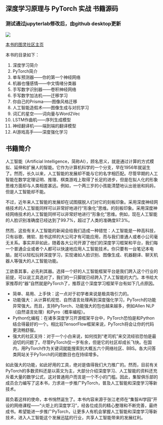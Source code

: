 ## 深度学习原理与 PyTorch 实战 书籍源码

### 测试通过jupyterlab修改后，由github desktop更新

![](./cover_page.png)

[本书的图灵社区主页](http://www.ituring.com.cn/book/2609)

本书的目录如下：

1. 深度学习简介
1. PyTorch简介
1. 单车预测器——你的第一个神经网络
1. 机器也懂感情——中文情绪分类器
1. 手写数字识别器——卷积神经网络
1. 手写数字加法机——迁移学习
1. 你自己的Prisma——图像风格迁移
1. 人工智能造假术——图像生成与对抗学习
1. 词汇的星空——词向量与Word2Vec
1. LSTM作曲机——序列生成模型
1. 神经翻译机——端到端的翻译模型
1. AI游戏高手——深度强化学习

## 书籍简介

人工智能（Artificial Intelligence，简称AI），顾名思义，就是通过计算的方式模拟、延伸和扩展人的智能。它作为计算机科学的一个分支，早在1956年就诞生了。然而，长久以来，人工智能的发展却不能与它的名字相匹配。尽管早期的人工智能在数学定理证明、推理、棋类游戏上取得了长足的进步，但是在拟人化的形象思维方面却与人类相差甚远。例如，一个两三岁的小孩能清楚地认出爸爸和妈妈，但是人工智能却不能。

不过，近年来人工智能的发展却在试图摆脱人们对它的刻板印象。采用深度神经网络技术的人工智能同样可以非常好地进行“形象化”思维。的刻板印象。采用深度神经网络技术的人工智能同样可以非常好地进行“形象化”思维。例如，现在人工智能的人脸识别准确度已经达到了99.7%，超过了人类的准确度97.3%。

然而，这些有关人工智能的新闻会给我们造成一种错觉：人工智能是一种高科技，只有谷歌、微软、脸书这样的大公司才有可能应用，而与我们普通人或者小公司毫无关系。事实并非如此，随着各大公司开源了他们的深度学习框架和平台，我们每一个普通企业或者个人都可以快速地应用人工智能技术。你只要有一台笔记本电脑，就可以轻松玩转深度学习，实现诸如人脸识别、图像生成、机器翻译、聊天机器人等强大的人工智能功能。

工欲善其事，必先利其器。选择一个好的人工智能框架平台是我们跨入这个行业的前提，可以说工具选对了，我们的一只脚就已经跨入了人工智能的大门。本书给大家推荐的“器”自然就是PyTorch了，推荐这个深度学习框架平台有如下几点原因。

- 简单、易用、上手快：这一点对于初学者来说是极具吸引力的。
- 功能强大：从计算机视觉、自然语言处理再到深度强化学习，PyTorch的功能异常强大。而且，支持PyTorch、功能强大的包也越来越多，例如Allen NLP（自然语言处理）和Pyro（概率编程）。
- Python化编程：在诸多深度学习开源框架平台中，PyTorch恐怕是和Python结合得最好的一个。相比较TensorFlow框架来说，PyTorch将会让你的代码更流畅舒服。
- 强大的社区支持：对于一个小白来说，如何找到“老司机”来交流经验恐怕是最迫切的问题了。尽管PyTorch仅一岁有余，但是它的社区却成长飞快。在国内，用PyTorch作为关键词就能搜索到大概五六个网络社区、BBS。各大问答类网站关于PyTorch的问题数目也在持续增多。


如此强大的功能，如此好用的工具，绝对是值得我们大力推广的。然而，目前有关PyTorch的多数资料还是以英文为主，大部分介绍深度学习、人工智能的资料还充斥着大量的数学公式，这对普通用户而言是一个不小的门槛。因此，集智俱乐部的成员合力编写了这本书，力求进一步推广PyTorch，普及人工智能和深度学习等新技术。

肩负着这样的使命，本书悄然诞生了。本书内容来源于张江老师在“集智AI学园”开设的网络课程——“火炬上的深度学习”，经各位成员的精心整理和不断完善，最终成书。希望能进一步推广PyTorch，让更多人有机会掌握人工智能和深度学习等新技术，进入人工智能这个发展迅猛的行业，共享人工智能带来的发展红利。